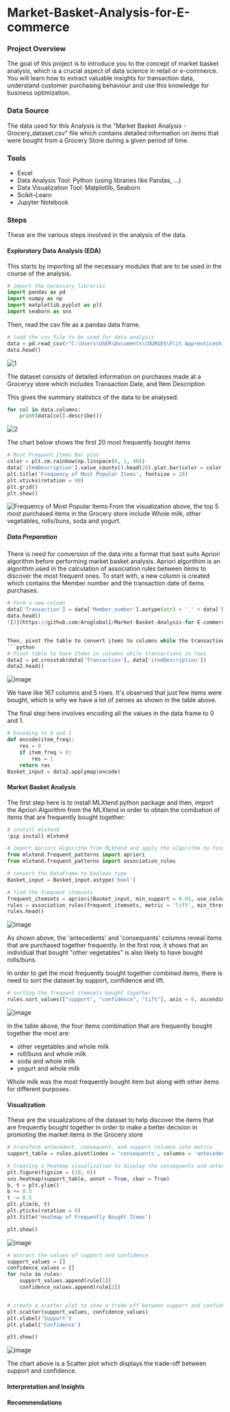 # Market-Basket-Analysis-for-E-commerce
### Project Overview

The goal of this project is to introduce you to the concept of market basket analysis, which is a crucial aspect of data science in retail or e-commerce. You will learn how to extract valuable insights for transaction data, understand customer purchasing behaviour and use this knowledge for business optimization.

### Data Source
The data used for this Analysis is the "Market Basket Analysis - Grocery_dataset.csv" file which contains detailed information on items that were bought from a Grocery Store during a given period of time.

### Tools

- Excel
- Data Analysis Tool: Python (using libraries like Pandas, ...)
- Data Visualization Tool: Matplotlib, Seaborn
- Scikit-Learn
- Jupyter Notebook

### Steps 

These are the various steps involved in the analysis of the data.


#### Exploratory Data Analysis (EDA)

This starts by importing all the necessary modules that are to be used in the course of the analysis.
``` python
# import the necessary libraries
import pandas as pd
import numpy as np
import matplotlib.pyplot as plt
import seaborn as sns
```


Then, read the csv file as a pandas data frame. 
```python
# load the csv file to be used for data analysis
data = pd.read_csv(r"C:\Users\USER\Documents\COURSES\Flit Apprenticeship\Projects\Market Basket Analysis - Groceries_dataset.csv")
data.head()
```
![1](https://github.com/Aroglobal1/Market-Basket-Analysis-for-E-commerce-/assets/148555924/92f9bd5b-b87c-4896-a4b5-d641392bf58e)

The dataset consists of detailed information on purchases made at a Groceryy store which includes Transaction Date,  and Item Description

This gives the summary statistics of the data to be analysed.
```python
for col in data.columns:
    print(data[col].describe())
```
![2](https://github.com/Aroglobal1/Market-Basket-Analysis-for-E-commerce-/assets/148555924/2e9fc245-44d0-49d8-8507-0c5353b72729)

The chart below shows the first 20 most frequently bought items
```python
# Most Frequent Items Bar plot
color = plt.cm.rainbow(np.linspace(0, 1, 40))
data['itemDescription'].value_counts().head(20).plot.bar(color = color, figsize = (10, 4))
plt.title('Frequency of Most Popular Items', fontsize = 20)
plt.xticks(rotation = 90)
plt.grid()
plt.show()
```
![Frequency of Most Popular Items](https://github.com/Aroglobal1/Market-Basket-Analysis-for-E-commerce-/assets/148555924/9fa7796f-a1f1-4286-ac94-c372688f7a23)
From the visualization above, the top 5 most purchased items in the Grocery store include Whole milk, other vegetables, rolls/buns, soda and yogurt.

##### Data Preparation
There is need for conversion of the data into a format that best suits Apriori algorithm before performing market basket analysis. Apriori algorithim is an algorithm used in the calculation of association rules between items to discover the most frequent ones. To start with, a new column is created which contains the Member number and the transaction date of items purchases.

```python
# Form a new column 
data['Transaction'] = data['Member_number'].astype(str) + '_' + data['Date'].astype(str)
data.head()
![3](https://github.com/Aroglobal1/Market-Basket-Analysis-for-E-commerce-/assets/148555924/260ce536-43bd-468d-be51-5982550f5b7d)


Then, pivot the table to convert items to columns while the transactions(new column) to rows so as to observe the items that are bought in each transaction.
```python
# Pivot table to have Items in columns while transactions in rows
data2 = pd.crosstab(data['Transaction'], data['itemDescription'])
data2.head()
```
![image](https://github.com/Aroglobal1/Market-Basket-Analysis-for-E-commerce-/assets/148555924/f73f9c8f-20c7-4891-95a9-63748984584b)

We have like 167 columns and 5 rows. It's observed that just few items were bought, which is why we have a lot of zeroes as shown in the table above.

The final step here involves encoding all the values in the data frame to 0 and 1.
```python
# Encoding to 0 and 1
def encode(item_freq):
    res = 0
    if item_freq > 0:
        res = 1
    return res
Basket_input = data2.applymap(encode)
```

#### Market Basket Analysis
The first step here is to install MLXtend python package and then, import the Apriori Algorithm from the MLXtend in order to obtain the comibation of items that are frequently bought together:
```python
# install mlxtend
!pip install mlxtend
```

```python
# import Apriori Algorithm from MLXtend and apply the algorithm to find frequent itemsets
from mlxtend.frequent_patterns import apriori
from mlxtend.frequent_patterns import association_rules

# convert the DataFrame to boolean type
Basket_input = Basket_input.astype('bool')

# find the frequent itemsets
frequent_itemsets = apriori(Basket_input, min_support = 0.01, use_colnames = True)
rules = association_rules(frequent_itemsets, metric = 'lift', min_threshold = 0.7)
rules.head()
```
![image](https://github.com/Aroglobal1/Market-Basket-Analysis-for-E-commerce-/assets/148555924/e3bb908b-4e22-4a2a-bb1a-4a2d6e42045b)

As shown above, the 'antecedents' and 'consequents' columns reveal items that are purchased together frequently. In the first row, it shows that an individual that bought "other vegetables" is also likely to have bought rolls/buns.

In order to get the most frequently bought together combined items, there is need to sort the dataset by support, confidence and lift.
```python
# sorting the frequent itemsets bought together
rules.sort_values(["support", "confidence", "lift"], axis = 0, ascending = False).head(10)
```
![image](https://github.com/Aroglobal1/Market-Basket-Analysis-for-E-commerce-/assets/148555924/6413cd79-7abf-4936-9bff-5600c4b54136)

In the table above, the four items combination that are frequently bought together the most are:
- other vegetables and whole milk
- roll/buns and whole milk
- soda and whole milk
- yogurt and whole milk

Whole milk was the most frequently bought item but along with other items for different purposes. 


#### Visualization

These are the visualizations of the dataset to help discover the items that are frequently bought together in order to make a better decision in promoting the market items in the Grocery store  
```python
# transform antecedent, consequent, and support columns into matrix
support_table = rules.pivot(index = 'consequents', columns = 'antecedents', values = 'support')

# Creating a heatmap visualization to display the consequents and antecedents
plt.figure(figsize = (10, 6))
sns.heatmap(support_table, annot = True, cbar = True)
b, t = plt.ylim()
b += 0.5
t -= 0.5
plt.ylim(b, t)
plt.yticks(rotation = 0)
plt.title('Heatmap of Frequently Bought Items')

plt.show()
```
![image](https://github.com/Aroglobal1/Market-Basket-Analysis-for-E-commerce-/assets/148555924/cb1d875f-b4aa-455d-8749-1d084abf258b)


```python
# extract the values of support and confidence
support_values = []
confidence_values = []
for rule in rules:
    support_values.append(rule[1])
    confidence_values.append(rule[2])


# create a scatter plot to show a trade-off between support and confidence
plt.scatter(support_values, confidence_values)
plt.xlabel('Support')
plt.ylabel('Confidence')

plt.show()
```
![image](https://github.com/Aroglobal1/Market-Basket-Analysis-for-E-commerce-/assets/148555924/11ecaea1-30b3-4392-9ec8-edac01a82e30)

The chart above is a Scatter plot which displays the trade-off between support and confidence.

#### Interpretation and Insights

#### Recommendations


